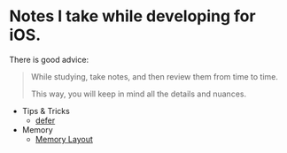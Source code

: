 # Notes I take while developing for iOS.

There is good advice:
> While studying, take notes, and then review them from time to time.
>
> This way, you will keep in mind all the details and nuances.

* Tips & Tricks
  * [defer](https://github.com/dsheikherev/ios-hardwork-dedication/blob/main/Tips%26Tricks/defer.md)
* Memory
  * [Memory Layout](https://github.com/dsheikherev/ios-hardwork-dedication/blob/main/Memory/MemoryLayout.md)
